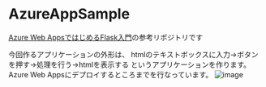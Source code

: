# AzureAppSample

[Azure Web AppsではじめるFlask入門](https://qiita.com/y_a_m_a/items/2fef42212f5ffeb11531)の参考リポジトリです

今回作るアプリケーションの外形は、
htmlのテキストボックスに入力→ボタンを押す→処理を行う→htmlを表示する
というアプリケーションを作ります。
Azure Web Appsにデプロイするところまでを行なっています。
![image](https://user-images.githubusercontent.com/51431248/124075970-99723580-da80-11eb-9b16-bfe03f920e70.png)
